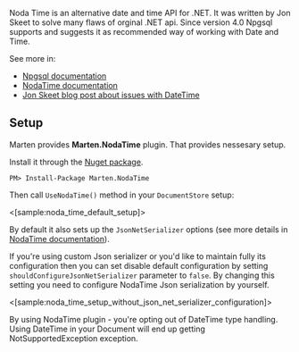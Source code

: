 ﻿<!--title: Noda Time support-->

Noda Time is an alternative date and time API for .NET. It was written by Jon Skeet to solve many flaws of orginal .NET api. Since version 4.0 Npgsql supports and suggests it as recommended way of working with Date and Time.

See more in:
- [Npgsql documentation](https://www.npgsql.org/doc/types/nodatime.html)
- [NodaTime documentation](https://nodatime.org/)
- [Jon Skeet blog post about issues with DateTime](https://blog.nodatime.org/2011/08/what-wrong-with-datetime-anyway.html)

## Setup 

Marten provides **Marten.NodaTime** plugin. That provides nessesary setup. 

Install it through the [Nuget package](https://www.nuget.org/packages/Marten.NodaTime/).

```
PM> Install-Package Marten.NodaTime
```

Then call `UseNodaTime()` method in your `DocumentStore` setup:

<[sample:noda_time_default_setup]>

By default it also sets up the `JsonNetSerializer` options (see more details in [NodaTime documentation](https://nodatime.org/2.4.x/api/NodaTime.Serialization.JsonNet.Extensions.html)).

If you're using custom Json serializer or you'd like to maintain fully its configuration then you can set disable default configuration by setting `shouldConfigureJsonNetSerializer` parameter to `false`. By changing this setting you need to configure NodaTime Json serialization by yourself.

<[sample:noda_time_setup_without_json_net_serializer_configuration]>

<div class="alert alert-warning">
By using NodaTime plugin - you're opting out of DateTime type handling. Using DateTime in your Document will end up getting NotSupportedException exception.
</div>